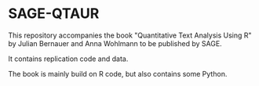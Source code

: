 # SAGE-QTAUR

This repository accompanies the book "Quantitative Text Analysis Using R" by Julian Bernauer and Anna Wohlmann to be published by SAGE.

It contains replication code and data. 

The book is mainly build on R code, but also contains some Python. 
